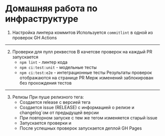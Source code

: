 # Домашняя работа по инфраструктуре

1. Настройка линтера коммитов
   Используется `commitlint` в одной из проверок GH Actions
---
2. Проверки для пулл реквестов
   В качетсве проверок на каждый PR запускается 
   - `npm lint` - линтер кода
   - `npm ci:test:unit` - модельные тесты
   - `npm ci:test:e2e` - интеграционные тесты
   Результаты проверок отображаются на странице PR
   Мерж изменений заблокирован без прохождения тестов
---
3. Релизы
   При пуше релизного тега:
   - Создается release с версией тега
   - Создается issue (RELEASE) с информацией о релизе и changelog`ом от предыдущей версии
   - При повторном запуске с тем же тегом изменяется старый issue
   - Запускается проверки и 
   - После успешных проверок запускается деплой GH Pages
